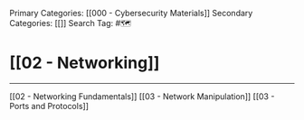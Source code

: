Primary Categories: [[000 - Cybersecurity Materials]] 
Secondary Categories: [[]] 
Search Tag: #🗺  

# [[02 - Networking]]  
***

[[02 - Networking Fundamentals]]
[[03 - Network Manipulation]]
[[03 - Ports and Protocols]]


